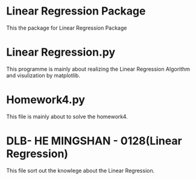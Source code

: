 # Linear Regression Package
  This the package for Linear Regression Package
# Linear Regression.py
  This programme is mainly about realizing the Linear Regression Algorithm and visulization by matplotlib.
# Homework4.py
  This file is mainly about to solve the homework4.
# DLB- HE MINGSHAN - 0128(Linear Regression)
  This file sort out the knowlege about the Linear Regression.